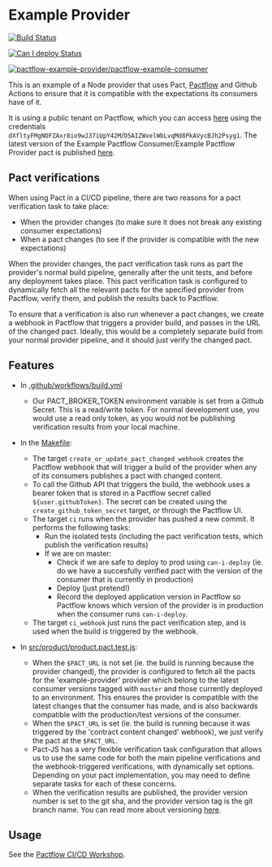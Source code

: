 # Example Provider

[![Build Status](https://github.com/pactflow/example-provider/actions/workflows/build.yml/badge.svg)](https://github.com/pactflow/example-provider/actions) 

[![Can I deploy Status](https://testdemo.pactflow.io/pacticipants/pactflow-example-provider/branches/master/latest-version/can-i-deploy/to-environment/production/badge)](https://testdemo.pactflow.io/pacticipants/pactflow-example-provider/branches/master/latest-version/can-i-deploy/to-environment/production/badge)

[![pactflow-example-provider/pactflow-example-consumer](https://testdemo.pactflow.io/pacts/provider/pactflow-example-provider/consumer/pactflow-example-consumer/latest/master/badge.svg)](https://testdemo.pactflow.io/pacts/provider/pactflow-example-provider/consumer/pactflow-example-consumer/latest/master)

This is an example of a Node provider that uses Pact, [Pactflow](https://pactflow.io) and Github Actions to ensure that it is compatible with the expectations its consumers have of it.

It is using a public tenant on Pactflow, which you can access [here](https://testdemo.pactflow.io/) using the credentials `dXfltyFMgNOFZAxr8io9wJ37iUpY42M`/`O5AIZWxelWbLvqMd8PkAVycBJh2Psyg1`. The latest version of the Example Pactflow Consumer/Example Pactflow Provider pact is published [here](https://testdemo.pactflow.io/overview/provider/pactflow-example-provider/consumer/pactflow-example-consumer).

## Pact verifications

When using Pact in a CI/CD pipeline, there are two reasons for a pact verification task to take place:

   * When the provider changes (to make sure it does not break any existing consumer expectations)
   * When a pact changes (to see if the provider is compatible with the new expectations)

When the provider changes, the pact verification task runs as part the provider's normal build pipeline, generally after the unit tests, and before any deployment takes place. This pact verification task is configured to dynamically fetch all the relevant pacts for the specified provider from Pactflow, verify them, and publish the results back to Pactflow.

To ensure that a verification is also run whenever a pact changes, we create a webhook in Pactflow that triggers a provider build, and passes in the URL of the changed pact. Ideally, this would be a completely separate build from your normal provider pipeline, and it should just verify the changed pact.

## Features

* In [.github/workflows/build.yml](.github/workflows/build.yml)
    * Our PACT_BROKER_TOKEN environment variable is set from a Github Secret. This is a read/write token. For normal development use, you would use a read only token, as you would not be publishing verification results from your local machine.

* In the [Makefile](Makefile):
    * The target `create_or_update_pact_changed_webhook` creates the Pactflow webhook that will trigger a build of the provider when any of its consumers publishes a pact with changed content.
    * To call the Github API that triggers the build, the webhook uses a bearer token that is stored in a Pactflow secret called `${user.githubToken}`. The secret can be created using the `create_github_token_secret` target, or through the Pactflow UI.
    * The target `ci` runs when the provider has pushed a new commit. It performs the following tasks:
        * Run the isolated tests (including the pact verification tests, which publish the verification results)
        * If we are on master:
            * Check if we are safe to deploy to prod using `can-i-deploy` (ie. do we have a succesfully verified pact with the version of the consumer that is currently in production)
            * Deploy (just pretend!)
            * Record the deployed application version in Pactflow so Pactflow knows which version of the provider is in production when the consumer runs `can-i-deploy`.
    * The target `ci_webhook` just runs the pact verification step, and is used when the build is triggered by the webhook.

* In [src/product/product.pact.test.js](src/product/product.pact.test.js):
    * When the `$PACT_URL` is not set (ie. the build is running because the provider changed), the provider is configured to fetch all the pacts for the 'example-provider' provider which belong to the latest consumer versions tagged with `master` and those currently deployed to an environment. This ensures the provider is compatible with the latest changes that the consumer has made, and is also backwards compatible with the production/test versions of the consumer.
    * When the `$PACT_URL` is set (ie. the build is running because it was triggered by the 'contract content changed' webhook), we just verify the pact at the `$PACT_URL`.
    * Pact-JS has a very flexible verification task configuration that allows us to use the same code for both the main pipeline verifications and the webhook-triggered verifications, with dynamically set options. Depending on your pact implementation, you may need to define separate tasks for each of these concerns.
    * When the verification results are published, the provider version number is set to the git sha, and the provider version tag is the git branch name. You can read more about versioning [here](https://docs.pact.io/getting_started/versioning_in_the_pact_broker).

## Usage

See the [Pactflow CI/CD Workshop](https://github.com/pactflow/ci-cd-workshop).

